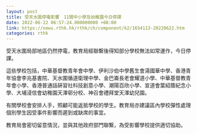 ```yaml
---
layout: post
title: 受天水圍停電影響　11間中小學及幼稚園今日停課
date: 2022-06-22 06:57:24.000000000 +08:00
link: https://news.rthk.hk/rthk/ch/component/k2/1654113-20220622.htm
categories: rthk
---
```


受天水圍局部地區仍然停電，教育局經聯繫後得知部分學校無法如常運作，今日停課。

這些學校包括，中華基督教青年會中學、伊利沙伯中學舊生會湯國華中學、香港青年協會李兆基書院、天水圍循道衛理中學、金巴崙長老會耀道小學、中華基督教青年會小學、香港普通話硏習社科技創意小學、潮陽百欣小學、宣道會葉紹蔭紀念小學、大埔浸信會幼稚園天澤邨分校、神召會禮拜堂天澤幼兒園。

有關學校會安排人手，照顧可能返抵學校的學生。教育局亦建議區內學校彈性處理個別學生因受事件影響而遲到或缺席的事宜。

教育局會密切留意情況，並與其他政府部門聯繫，為受影響學校提供適切協助。
